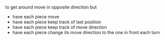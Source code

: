 to get around move in opposite direction but
- have each piece move
- have each piece keep track of last position
- have each piece keep track of move direction
- have each piece change its move direction to the one in front each turn
